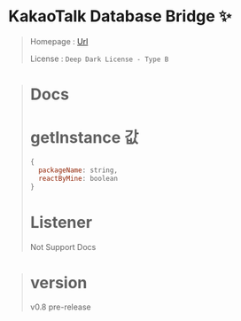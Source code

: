 # KakaoTalk Database Bridge ✨
>
> Homepage : [Url](https://api.mogo.kr/coding/KDB)
>
> License : `Deep Dark License - Type B`

> # Docs
>
> # getInstance 값
>
> ```js
> {
>   packageName: string,
>   reactByMine: boolean
> }
> ```
>
> # Listener
>
> Not Support Docs

> # version
>
> v0.8 pre-release